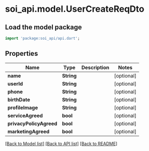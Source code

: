 # soi_api.model.UserCreateReqDto

## Load the model package
```dart
import 'package:soi_api/api.dart';
```

## Properties
Name | Type | Description | Notes
------------ | ------------- | ------------- | -------------
**name** | **String** |  | [optional] 
**userId** | **String** |  | [optional] 
**phone** | **String** |  | [optional] 
**birthDate** | **String** |  | [optional] 
**profileImage** | **String** |  | [optional] 
**serviceAgreed** | **bool** |  | [optional] 
**privacyPolicyAgreed** | **bool** |  | [optional] 
**marketingAgreed** | **bool** |  | [optional] 

[[Back to Model list]](../README.md#documentation-for-models) [[Back to API list]](../README.md#documentation-for-api-endpoints) [[Back to README]](../README.md)


